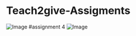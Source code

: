 # Teach2give-Assigments
![Image](https://github.com/user-attachments/assets/b1e744ab-00e2-4243-9dad-571056f9a146)
#assignment 4
![Image](https://github.com/user-attachments/assets/f2f5dee1-4f8f-48c8-8142-60a46f3f0cee)
